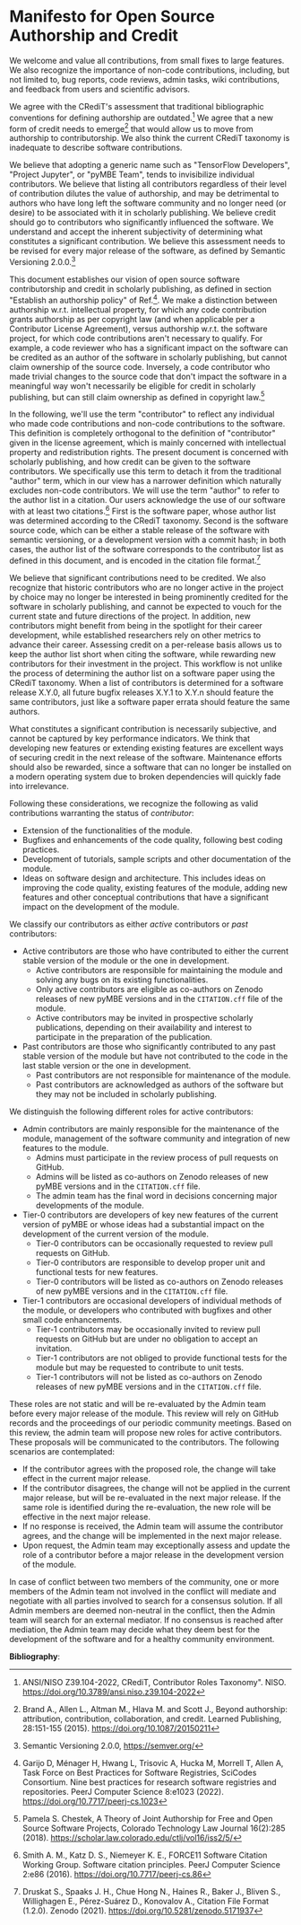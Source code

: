 # Manifesto for Open Source Authorship and Credit

We welcome and value all contributions, from small fixes to large features. 
We also recognize the importance of non-code contributions, including, but not limited to, bug reports, code reviews, admin tasks, wiki contributions, and feedback from users and scientific advisors.

We agree with the CRediT's assessment that traditional bibliographic conventions for defining authorship are outdated.[^1] 
We agree that a new form of credit needs to emerge[^2] that would allow us to move from authorship to contributorship. 
We also think the current CRediT taxonomy is inadequate to describe software contributions.

We believe that adopting a generic name such as "TensorFlow Developers", "Project Jupyter", or "pyMBE Team", tends to invisibilize individual contributors. 
We believe that listing all contributors regardless of their level of contribution dilutes the value of authorship, and may be detrimental to authors who have long left the software community and no longer need (or desire) to be associated with it in scholarly publishing. 
We believe credit should go to contributors who significantly influenced the software. We understand and accept the inherent subjectivity of determining what constitutes a significant contribution. 
We believe this assessment needs to be revised for every major release of the software, as defined by Semantic Versioning 2.0.0.[^3]

This document establishes our vision of open source software contributorship and credit in scholarly publishing, as defined in section "Establish an authorship policy" of Ref.[^4]. 
We make a distinction between authorship w.r.t. intellectual property, for which any code contribution grants authorship as per copyright law (and when applicable per a Contributor License Agreement), versus authorship w.r.t. the software project, for which code contributions aren't necessary to qualify. 
For example, a code reviewer who has a significant impact on the software can be credited as an author of the software in scholarly publishing, but cannot claim ownership of the source code.
Inversely, a code contributor who made trivial changes to the source code that don't impact the software in a meaningful way won't necessarily be eligible for credit in scholarly publishing, but can still claim ownership as defined in copyright law.[^5]

In the following, we'll use the term "contributor" to reflect any individual who made code contributions and non-code contributions to the software. 
This definition is completely orthogonal to the definition of "contributor" given in the license agreement, which is mainly concerned with intellectual property and redistribution rights.
The present document is concerned with scholarly publishing, and how credit can be given to the software contributors. 
We specifically use this term to detach it from the traditional "author" term, which in our view has a narrower definition which naturally excludes non-code contributors. 
We will use the term "author" to refer to the author list in a citation. Our users acknowledge the use of our software with at least two citations.[^6] 
First is the software paper, whose author list was determined according to the CRediT taxonomy. Second is the software source code, which can be either a stable release of the software with semantic versioning, or a development version with a commit hash; in both cases, the author list of the software corresponds to the contributor list as defined in this document, and is encoded in the citation file format.[^7]

We believe that significant contributions need to be credited. 
We also recognize that historic contributors who are no longer active in the project by choice may no longer be interested in being prominently credited for the software in scholarly publishing, and cannot be expected to vouch for the current state and future directions of the project. 
In addition, new contributors might benefit from being in the spotlight for their career development, while established researchers rely on other metrics to advance their career.
Assessing credit on a per-release basis allows us to keep the author list short when citing the software, while rewarding new contributors for their investment in the project. 
This workflow is not unlike the process of determining the author list on a software paper using the CRediT taxonomy. 
When a list of contributors is determined for a software release X.Y.0, all future bugfix releases X.Y.1 to X.Y.n should feature the same contributors, just like a software paper errata should feature the same authors.

What constitutes a significant contribution is necessarily subjective, and cannot be captured by key performance indicators. 
We think that developing new features or extending existing features are excellent ways of securing credit in the next release of the software. Maintenance efforts should also be rewarded, since a software that can no longer be installed on a modern operating system due to broken dependencies will quickly fade into irrelevance.

Following  these considerations,  we recognize the following as valid contributions warranting the status of _contributor_:
- Extension of the functionalities of the module.
- Bugfixes and  enhancements of the code quality, following best coding practices.
- Development of tutorials, sample scripts and other documentation of the module.
- Ideas on software design and architecture. This includes ideas on improving the code quality, existing features of the module, adding new features and other conceptual contributions that have a significant impact on the development of the module.
 
We classify our contributors as either _active_ contributors or _past_ contributors:
- Active contributors are those who have contributed to either the current stable version of the module or the one in development.
    - Active contributors are responsible for maintaining the module and solving any bugs on its existing functionalities. 
    - Only active contributors are eligible as co-authors on Zenodo releases of new pyMBE versions and in the `CITATION.cff` file of the module.
    - Active contributors may be invited in prospective scholarly publications, depending on their availability and interest to participate in the preparation of the publication.
- Past contributors are those who significantly contributed to any past stable version of the module but have not contributed to the code in the last stable version or the one in development. 
    - Past contributors are not responsible for maintenance of the module.
    - Past contributors are acknowledged as authors of the software but they may not be included in scholarly publishing.

We distinguish the following different roles for active contributors:
- Admin contributors  are mainly responsible for the maintenance of the module, management of the software community and integration of new features to the module.
    - Admins must participate in the review process of pull requests on GitHub.
    - Admins will be listed as co-authors on Zenodo releases of new pyMBE versions and in the `CITATION.cff` file.
    - The admin team has the final word in decisions concerning major developments of the module.
- Tier-0 contributors are developers of key new features of the current version of pyMBE or whose ideas had a substantial impact on the development of the current version of the module.
    - Tier-0 contributors can be occasionally requested to review pull requests on GitHub.
    - Tier-0 contributors are responsible to develop proper unit and functional tests for new features.
    - Tier-0 contributors will be listed as co-authors on Zenodo releases of new pyMBE versions and in the `CITATION.cff` file.
- Tier-1 contributors are occasional developers of individual methods of the module, or developers who contributed with  bugfixes and other small code enhancements.
    - Tier-1 contributors may be occasionally invited to review pull requests on GitHub but are under no obligation to accept an invitation.
    - Tier-1 contributors are not obliged to provide functional tests for the module but may be requested to contribute to unit tests.
    - Tier-1 contributors will not be listed as co-authors on Zenodo releases of new pyMBE versions and in the `CITATION.cff` file.

These roles are not static and will be re-evaluated by the Admin team before every major release of the module. 
This review will rely on GitHub records and the proceedings of our periodic community meetings. Based on this review, the admin team will propose new roles for active contributors. 
These proposals will be communicated to the contributors. The following scenarios are contemplated:
- If the contributor agrees with the proposed role, the change will take effect in the current major release.
- If the contributor disagrees, the change will not be applied in the current major release, but will be re-evaluated in the next major release. If the same role is identified during the re-evaluation, the new role will be effective in the next major release.
- If no response is received, the Admin team will assume the contributor agrees, and the change will be implemented in the next major release.
- Upon request, the Admin team may exceptionally assess and update the role of a contributor before a major release in the development version of the module.

In case of conflict between two members of the community, one or more members of the Admin team not involved in the conflict will mediate and negotiate with all parties involved to search for a consensus solution. If all Admin members are deemed non-neutral in the conflict, then the Admin team will search for an external mediator. If no consensus is reached after mediation, the Admin team may decide what they deem best for the development of the software and for a healthy community environment.

**Bibliography**:

[^1]: ANSI/NISO Z39.104-2022, CRediT, Contributor Roles Taxonomy". NISO. https://doi.org/10.3789/ansi.niso.z39.104-2022
[^2]: Brand A., Allen L., Altman M., Hlava M. and Scott J., Beyond authorship: attribution, contribution, collaboration, and credit. Learned Publishing, 28:151-155 (2015). https://doi.org/10.1087/20150211
[^3]: Semantic Versioning 2.0.0, https://semver.org/
[^4]: Garijo D, Ménager H, Hwang L, Trisovic A, Hucka M, Morrell T, Allen A, Task Force on Best Practices for Software Registries, SciCodes Consortium. Nine best practices for research software registries and repositories. PeerJ Computer Science 8:e1023 (2022). https://doi.org/10.7717/peerj-cs.1023
[^5]: Pamela S. Chestek, A Theory of Joint Authorship for Free and Open Source Software Projects, Colorado Technology Law Journal 16(2):285 (2018). https://scholar.law.colorado.edu/ctlj/vol16/iss2/5/
[^6]: Smith A. M., Katz D. S., Niemeyer K. E., FORCE11 Software Citation Working Group. Software citation principles. PeerJ Computer Science 2:e86 (2016). https://doi.org/10.7717/peerj-cs.86
[^7]: Druskat S., Spaaks J. H., Chue Hong N., Haines R., Baker J., Bliven S., Willighagen E., Pérez-Suárez D., Konovalov A., Citation File Format (1.2.0). Zenodo (2021). https://doi.org/10.5281/zenodo.5171937